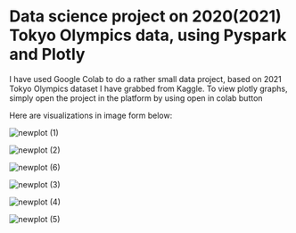 
# Data science project on 2020(2021) Tokyo Olympics data, using Pyspark and Plotly

I have used Google Colab to do a rather small data project, based on 2021 Tokyo Olympics dataset I have grabbed from Kaggle. To view plotly graphs, simply open the project in the platform by using open in colab button

Here are visualizations in image form below:

![newplot (1)](https://user-images.githubusercontent.com/50174304/225100012-92949633-516c-4643-943b-c1376a7c55a0.png)

![newplot (2)](https://user-images.githubusercontent.com/50174304/225100038-0b26da81-bb6e-4f30-aaf4-7620daa0eb5c.png)

![newplot (6)](https://user-images.githubusercontent.com/50174304/225100086-b8221f6e-1e52-4038-aa50-847d8bb1607f.png)

![newplot (3)](https://user-images.githubusercontent.com/50174304/225100056-c4b53ab1-c122-49db-b999-903bcf864842.png)

![newplot (4)](https://user-images.githubusercontent.com/50174304/225100062-a4c14cd1-b18d-426a-a1de-4be52ae56a0b.png)

![newplot (5)](https://user-images.githubusercontent.com/50174304/225100075-088714c4-a6e8-4b2f-8044-301b98c2434c.png)


